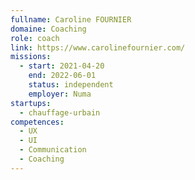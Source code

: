 ```yaml
---
fullname: Caroline FOURNIER
domaine: Coaching
role: coach
link: https://www.carolinefournier.com/
missions:
  - start: 2021-04-20
    end: 2022-06-01
    status: independent
    employer: Numa
startups:
  - chauffage-urbain
competences:
  - UX
  - UI
  - Communication
  - Coaching
---
```

